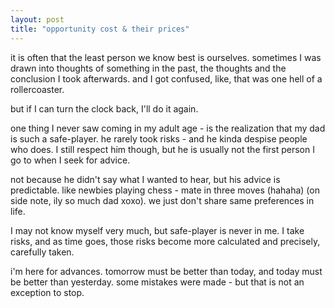 ```yaml
---
layout: post
title: "opportunity cost & their prices"
--- 
```


it is often that the least person we know best is ourselves. sometimes I was drawn into thoughts of something in the past, the thoughts and the conclusion I took afterwards. and I got confused, like, that was one hell of a rollercoaster.

but if I can turn the clock back, I'll do it again.

one thing I never saw coming in my adult age - is the realization that my dad is such a safe-player. he rarely took risks - and he kinda despise people who does. I still respect him though, but he is usually not the first person I go to when I seek for advice.

not because he didn't say what I wanted to hear, but his advice is predictable. like newbies playing chess - mate in three moves (hahaha) (on side note, ily so much dad xoxo). we just don't share same preferences in life.

I may not know myself very much, but safe-player is never in me. I take risks, and as time goes, those risks become more calculated and precisely, carefully taken.

i'm here for advances. tomorrow must be better than today, and today must be better than yesterday. some mistakes were made - but that is not an exception to stop.